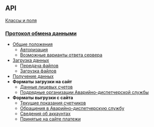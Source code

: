## API

[Классы и поля](API_и_поля.md)

### [Протокол обмена данными](01_Протокол_обмена.md)

* [Общие положения](01_Протокол_обмена.md#Общие-положения)
  * [Авторизация](01_Протокол_обмена.md#Авторизация)
  * [Возможные варианты ответа сервера](01_Протокол_обмена.md#Возможные-варианты-ответа-сервера)
* [Загрузка данных](01_Протокол_обмена.md#Загрузка-данных)
  * [Передача файлов](01_Протокол_обмена.md#Передача-файлов)
  * [Загрузка файлов](01_Протокол_обмена.md#Загрузка-файлов)
* [Получение данных](01_Протокол_обмена.md#Получение-данных)
* **Форматы загрузки на сайт**
  * [Данные лицевых счетов](07_Загрузка_данных_лицевых_счетов_(import-accounts).md)
  * [Подрядные организации Аварийно-диспетчерской службы](08_Загрузка_подрядных_организации_(import-tickets-org).md)
* **Форматы выгрузки с сайта**
  * [Текущие показания счетчиков](04_Выгрузка_показаний_счетчиков_(export-meters).md)
  * [Обращения в Аварийно-диспетчерскую службу](06_Выгрузка_обращений_в_АДС_(export-tickets).md)
  * [Сведения об аккаунтах](03_Выгрузка_сведений_об_аккаунтах_(export-accexistence).md)
  * [Принятые на сайте платежи](05_Выгрузка_платежей_(export-payments).md)